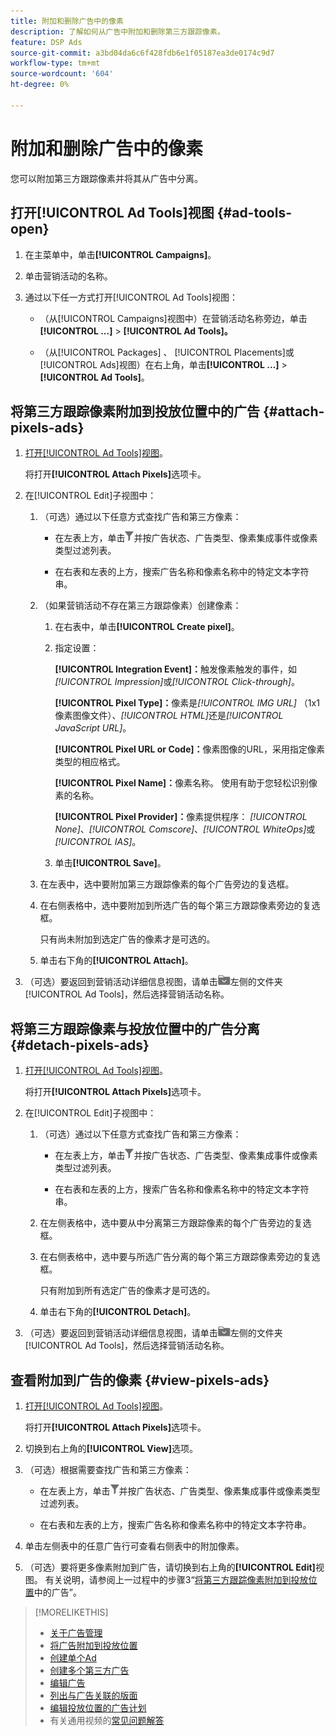 ```yaml
---
title: 附加和删除广告中的像素
description: 了解如何从广告中附加和删除第三方跟踪像素。
feature: DSP Ads
source-git-commit: a3bd04da6c6f428fdb6e1f05187ea3de0174c9d7
workflow-type: tm+mt
source-wordcount: '604'
ht-degree: 0%

---
```


# 附加和删除广告中的像素

您可以附加第三方跟踪像素并将其从广告中分离。

## 打开[!UICONTROL Ad Tools]视图 {#ad-tools-open}

1. 在主菜单中，单击&#x200B;**[!UICONTROL Campaigns]**。

1. 单击营销活动的名称。

1. 通过以下任一方式打开[!UICONTROL Ad Tools]视图：

   * （从[!UICONTROL Campaigns]视图中）在营销活动名称旁边，单击&#x200B;**[!UICONTROL ...]** > **[!UICONTROL Ad Tools]。**

   * （从[!UICONTROL Packages] 、 [!UICONTROL Placements]或[!UICONTROL Ads]视图）在右上角，单击&#x200B;**[!UICONTROL ...]** > **[!UICONTROL Ad Tools]**。

## 将第三方跟踪像素附加到投放位置中的广告 {#attach-pixels-ads}

1. [打开[!UICONTROL Ad Tools]视图](#ad-tools-open)。

   将打开&#x200B;**[!UICONTROL Attach Pixels]**&#x200B;选项卡。

1. 在[!UICONTROL Edit]子视图中：

   1. （可选）通过以下任意方式查找广告和第三方像素：

      * 在左表上方，单击![过滤器](/help/dsp/assets/filter.png)并按广告状态、广告类型、像素集成事件或像素类型过滤列表。

      * 在右表和左表的上方，搜索广告名称和像素名称中的特定文本字符串。

   1. （如果营销活动不存在第三方跟踪像素）创建像素：

      1. 在右表中，单击&#x200B;**[!UICONTROL Create pixel]**。

      1. 指定设置：

         **[!UICONTROL Integration Event]：**&#x200B;触发像素触发的事件，如&#x200B;*[!UICONTROL Impression]*&#x200B;或&#x200B;*[!UICONTROL Click-through]*。

         **[!UICONTROL Pixel Type]：**&#x200B;像素是&#x200B;*[!UICONTROL IMG URL]* （1x1像素图像文件）、*[!UICONTROL HTML]*&#x200B;还是&#x200B;*[!UICONTROL JavaScript URL]*。

         **[!UICONTROL Pixel URL or Code]：**&#x200B;像素图像的URL，采用指定像素类型的相应格式。

         **[!UICONTROL Pixel Name]：**&#x200B;像素名称。 使用有助于您轻松识别像素的名称。

         **[!UICONTROL Pixel Provider]：**&#x200B;像素提供程序： *[!UICONTROL None]*、*[!UICONTROL Comscore]*、*[!UICONTROL WhiteOps]*&#x200B;或&#x200B;*[!UICONTROL IAS]*。

      1. 单击&#x200B;**[!UICONTROL Save]**。

   1. 在左表中，选中要附加第三方跟踪像素的每个广告旁边的复选框。

   1. 在右侧表格中，选中要附加到所选广告的每个第三方跟踪像素旁边的复选框。

      只有尚未附加到选定广告的像素才是可选的。

   1. 单击右下角的&#x200B;**[!UICONTROL Attach]**。

1. （可选）要返回到营销活动详细信息视图，请单击![返回到文件夹](/help/dsp/assets/breadcrumb-return.png "返回到文件夹")左侧的文件夹[!UICONTROL Ad Tools]，然后选择营销活动名称。

## 将第三方跟踪像素与投放位置中的广告分离 {#detach-pixels-ads}

1. [打开[!UICONTROL Ad Tools]视图](#ad-tools-open)。

   将打开&#x200B;**[!UICONTROL Attach Pixels]**&#x200B;选项卡。

1. 在[!UICONTROL Edit]子视图中：

   1. （可选）通过以下任意方式查找广告和第三方像素：

      * 在左表上方，单击![过滤器](/help/dsp/assets/filter.png)并按广告状态、广告类型、像素集成事件或像素类型过滤列表。

      * 在右表和左表的上方，搜索广告名称和像素名称中的特定文本字符串。

   1. 在左侧表格中，选中要从中分离第三方跟踪像素的每个广告旁边的复选框。

   1. 在右侧表格中，选中要与所选广告分离的每个第三方跟踪像素旁边的复选框。

      只有附加到所有选定广告的像素才是可选的。

   1. 单击右下角的&#x200B;**[!UICONTROL Detach]**。

1. （可选）要返回到营销活动详细信息视图，请单击![返回到文件夹](/help/dsp/assets/breadcrumb-return.png "返回到文件夹")左侧的文件夹[!UICONTROL Ad Tools]，然后选择营销活动名称。

## 查看附加到广告的像素 {#view-pixels-ads}

1. [打开[!UICONTROL Ad Tools]视图](#ad-tools-open)。

   将打开&#x200B;**[!UICONTROL Attach Pixels]**&#x200B;选项卡。

1. 切换到右上角的&#x200B;**[!UICONTROL View]**&#x200B;选项。

1. （可选）根据需要查找广告和第三方像素：

   * 在左表上方，单击![过滤器](/help/dsp/assets/filter.png)并按广告状态、广告类型、像素集成事件或像素类型过滤列表。

   * 在右表和左表的上方，搜索广告名称和像素名称中的特定文本字符串。

1. 单击左侧表中的任意广告行可查看右侧表中的附加像素。

1. （可选）要将更多像素附加到广告，请切换到右上角的&#x200B;**[!UICONTROL Edit]**&#x200B;视图。 有关说明，请参阅上一过程中的步骤3“[将第三方跟踪像素附加到投放位置](#attach-pixels-ads)中的广告”。

>[!MORELIKETHIS]
>
>* [关于广告管理](ad-about.md)
>* [将广告附加到投放位置](/help/dsp/campaign-management/ads/ad-attach-to-placement.md)
>* [创建单个Ad](ad-create.md)
>* [创建多个第三方广告](ad-create-multiple.md)
>* [编辑广告](ad-edit.md)
>* [列出与广告关联的版面](ad-list-placements.md)
>* [编辑投放位置的广告计划](/help/dsp/campaign-management/placements/placement-edit-ad-schedule.md)
>* 有关通用视频的[常见问题解答](/help/dsp/campaign-management/faq-universal-video.md)

